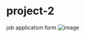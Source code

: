 # project-2
job application form 
![image](https://github.com/divyanshu3020/project-2/assets/135814891/263034e2-b901-4baf-bbdc-53abf0bbf41c)

